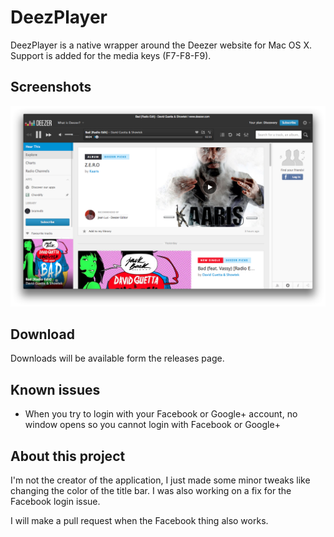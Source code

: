 DeezPlayer
================

DeezPlayer is a native wrapper around the Deezer website for Mac OS X.
Support is added for the media keys (F7-F8-F9).

## Screenshots

![screenshot](screenshots/screenshot1.png)

## Download

Downloads will be available form the releases page.
## Known issues

* When you try to login with your Facebook or Google+ account, no window opens so you cannot login with Facebook or Google+

## About this project
I'm not the creator of the application, I just made some minor tweaks like changing the color of the title bar. I was also working on a fix for the Facebook login issue.

I will make a pull request when the Facebook thing also works.
